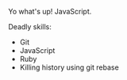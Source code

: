 Yo what's up! JavaScript.

Deadly skills:

* Git
* JavaScript
* Ruby
* Killing history using git rebase
